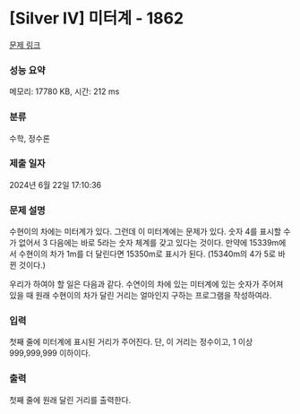 # [Silver IV] 미터계 - 1862 

[문제 링크](https://www.acmicpc.net/problem/1862) 

### 성능 요약

메모리: 17780 KB, 시간: 212 ms

### 분류

수학, 정수론

### 제출 일자

2024년 6월 22일 17:10:36

### 문제 설명

<p>수현이의 차에는 미터계가 있다. 그런데 이 미터계에는 문제가 있다. 숫자 4를 표시할 수가 없어서 3 다음에는 바로 5라는 숫자 체계를 갖고 있다는 것이다.  만약에 15339m에서 수현이의 차가 1m를 더 달린다면 15350m로 표시가 된다. (15340m의 4가 5로 바뀐 것이다.)</p>

<p>우리가 하여야 할 일은 다음과 같다. 수연이의 차에 있는 미터계에 있는 숫자가 주어져 있을 때 원래 수현이의 차가 달린 거리는 얼마인지 구하는 프로그램을 작성하여라.</p>

### 입력 

 <p>첫째 줄에 미터계에 표시된 거리가 주어진다. 단, 이 거리는 정수이고, 1 이상 999,999,999 이하이다.</p>

### 출력 

 <p>첫째 줄에 원래 달린 거리를 출력한다.</p>

